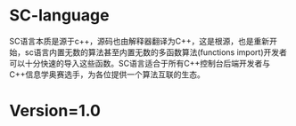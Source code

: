 # SC-language

SC语言本质是源于c++，源码也由解释器翻译为C++，这是根源，也是重新开始，sc语言内置无数的算法甚至内置无数的多函数算法(functions import)开发者可以十分快速的导入这些函数。SC语言适合于所有C++控制台后端开发者与C++信息学奥赛选手，为各位提供一个算法互联的生态。

# Version=1.0
